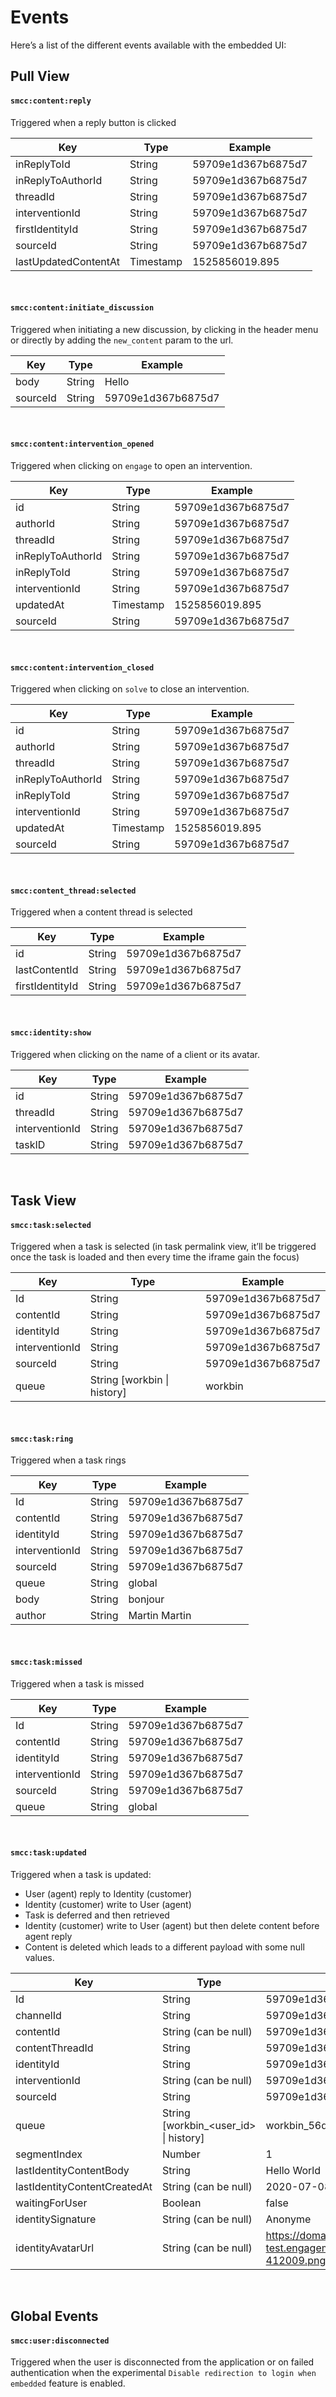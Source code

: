 # Events

Here’s a list of the different events available with the embedded UI:

## Pull View

#### `smcc:content:reply`

Triggered when a reply button is clicked

| Key                  | Type      | Example             |
|----------------------|-----------|---------------------|
| inReplyToId          | String    | 59709e1d367b6875d7  |
| inReplyToAuthorId    | String    | 59709e1d367b6875d7  |
| threadId             | String    | 59709e1d367b6875d7  |
| interventionId       | String    | 59709e1d367b6875d7  |
| firstIdentityId      | String    | 59709e1d367b6875d7  |
| sourceId             | String    | 59709e1d367b6875d7  |
| lastUpdatedContentAt | Timestamp | 1525856019.895      |
<br>

#### `smcc:content:initiate_discussion`

Triggered when initiating a new discussion, by clicking in the header menu or directly by adding the `new_content` param to the url.

| Key      | Type   | Example            |
|----------|--------|--------------------|
| body     | String | Hello              |
| sourceId | String | 59709e1d367b6875d7 |
<br>

#### `smcc:content:intervention_opened`

Triggered when clicking on `engage` to open an intervention.

| Key               | Type      | Example            |
|-------------------|-----------|--------------------|
| id                | String    | 59709e1d367b6875d7 |
| authorId          | String    | 59709e1d367b6875d7 |
| threadId          | String    | 59709e1d367b6875d7 |
| inReplyToAuthorId | String    | 59709e1d367b6875d7 |
| inReplyToId       | String    | 59709e1d367b6875d7 |
| interventionId    | String    | 59709e1d367b6875d7 |
| updatedAt         | Timestamp | 1525856019.895     |
| sourceId          | String    | 59709e1d367b6875d7 |
<br>

#### `smcc:content:intervention_closed`

Triggered when clicking on `solve` to close an intervention.

| Key               | Type      | Example            |
|-------------------|-----------|--------------------|
| id                | String    | 59709e1d367b6875d7 |
| authorId          | String    | 59709e1d367b6875d7 |
| threadId          | String    | 59709e1d367b6875d7 |
| inReplyToAuthorId | String    | 59709e1d367b6875d7 |
| inReplyToId       | String    | 59709e1d367b6875d7 |
| interventionId    | String    | 59709e1d367b6875d7 |
| updatedAt         | Timestamp | 1525856019.895     |
| sourceId          | String    | 59709e1d367b6875d7 |
<br>

#### `smcc:content_thread:selected`

Triggered when a content thread is selected

| Key             | Type   | Example            |
|-----------------|--------|--------------------|
| id              | String | 59709e1d367b6875d7 |
| lastContentId   | String | 59709e1d367b6875d7 |
| firstIdentityId | String | 59709e1d367b6875d7 |
<br>

#### `smcc:identity:show`

Triggered when clicking on the name of a client or its avatar.

| Key            | Type   | Example            |
|----------------|--------|--------------------|
| id             | String | 59709e1d367b6875d7 |
| threadId       | String | 59709e1d367b6875d7 |
| interventionId | String | 59709e1d367b6875d7 |
| taskID         | String | 59709e1d367b6875d7 |
<br>

## Task View

#### `smcc:task:selected`

Triggered when a task is selected (in task permalink view, it’ll be triggered once the task is loaded and then every time the iframe gain the focus)

| Key            | Type                        | Example            |
|----------------|-----------------------------|--------------------|
| Id             | String                      | 59709e1d367b6875d7 |
| contentId      | String                      | 59709e1d367b6875d7 |
| identityId     | String                      | 59709e1d367b6875d7 |
| interventionId | String                      | 59709e1d367b6875d7 |
| sourceId       | String                      | 59709e1d367b6875d7 |
| queue          | String [workbin \| history] | workbin            |
<br>

#### `smcc:task:ring`

Triggered when a task rings

| Key            | Type   | Example            |
|----------------|--------|--------------------|
| Id             | String | 59709e1d367b6875d7 |
| contentId      | String | 59709e1d367b6875d7 |
| identityId     | String | 59709e1d367b6875d7 |
| interventionId | String | 59709e1d367b6875d7 |
| sourceId       | String | 59709e1d367b6875d7 |
| queue          | String | global             |
| body           | String | bonjour            |
| author         | String | Martin Martin      |
<br>

#### `smcc:task:missed`

Triggered when a task is missed

| Key            | Type   | Example            |
|----------------|--------|--------------------|
| Id             | String | 59709e1d367b6875d7 |
| contentId      | String | 59709e1d367b6875d7 |
| identityId     | String | 59709e1d367b6875d7 |
| interventionId | String | 59709e1d367b6875d7 |
| sourceId       | String | 59709e1d367b6875d7 |
| queue          | String | global             |
<br>

#### `smcc:task:updated`

Triggered when a task is updated:

- User (agent) reply to Identity (customer) 
- Identity (customer) write to User (agent)
- Task is deferred and then retrieved
- Identity (customer) write to User (agent) but then delete content before agent reply 
- Content is deleted which leads to a different payload with some null values.

| Key                          | Type                                  | Example                                                                          |
|------------------------------|---------------------------------------|----------------------------------------------------------------------------------|
| Id                           | String                                | 59709e1d367b6875d7                                                               |
| channelId                    | String                                | 59709e1d367b6875d7                                                               |
| contentId                    | String (can be null)                  | 59709e1d367b6875d7                                                               |
| contentThreadId              | String                                | 59709e1d367b6875d7                                                               |
| identityId                   | String                                | 59709e1d367b6875d7                                                               |
| interventionId               | String (can be null)                  | 59709e1d367b6875d7                                                               |
| sourceId                     | String                                | 59709e1d367b6875d7                                                               |
| queue                        | String [workbin_<user_id> \| history] | workbin_56d4581f77656276e9000323                                                 |
| segmentIndex                 | Number                                | 1                                                                                |
| lastIdentityContentBody      | String                                | Hello World                                                                      |
| lastIdentityContentCreatedAt | String (can be null)                  | 2020-07-08 11:21:09 +0200                                                        |
| waitingForUser               | Boolean                               | false                                                                            |
| identitySignature            | String (can be null)                  | Anonyme                                                                          |
| identityAvatarUrl            | String (can be null)                  | https://domain-test.engagement.dimelo.com/assets/default_avatar/thumb-412009.png |
<br>

## Global Events

#### `smcc:user:disconnected`

Triggered when the user is disconnected from the application or on failed authentication when the experimental `Disable redirection to login when embedded` feature is enabled.